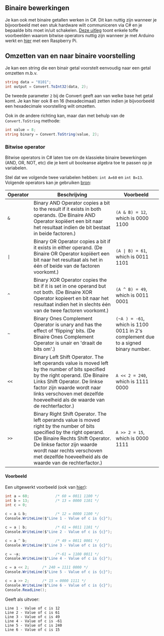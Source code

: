 ## Binaire bewerkingen

Je kan ook met binaire getallen werken in C#. Dit kan nuttig zijn wanneer je bijvoorbeeld met een stuk hardware wilt communiceren via C# en je bepaalde bits moet in/uit schakelen. [Deze uitleg](https://playground.arduino.cc/Code/BitMath/#common) toont enkele toffe voorbeelden waarom bitwise operators nuttig zijn wanneer je met Arduino werkt en [hier](https://stackoverflow.com/questions/38997913/python-bitwise-logic-to-operate-leds) met een Raspberry Pi.

## Omzetten van en naar binaire voorstelling

Je kan een string die een binair getal voorstelt eenvoudig naar een getal omzetten m.b.v. 

```csharp
string data = "0101";
int output = Convert.ToInt32(data, 2);
```


De tweede parameter ``2`` bij de Convert geeft aan van welke base het getal komt. Je kan hier ook 8 en 16 (hexadecimaal) zetten indien je bijvoorbeeld een hexadecimale voorstelling wilt omzetten.

Ook in de andere richting kan, maar dan met behulp van de ``Convert.ToString`` methode:

```csharp
int value = 8;
string binary = Convert.ToString(value, 2);
```

### Bitwise operator
Bitwise operators in C# laten toe om de klassieke binaire bewerkingen (AND, OR, NOT, etc) die je kent uit booleanse algebra toe te passen op je variabelen.


Stel dat we volgende twee variabelen hebben: ``int A=60`` en ``int B=13``. 
Volgende operators kan je gebruiken [bron](https://www.tutorialspoint.com/csharp/csharp_bitwise_operators.htm):

|Operator|	Beschrijving|	Voorbeeld|
|---|---|---|
| ``&``|	Binary AND Operator copies a bit to the result if it exists in both operands. (De Binaire AND Operator kopiëert een bit naar het resultaat indien de bit bestaat in beide factoren.) |	``(A & B) = 12``, which is 0000 1100|
| <code>&#124;</code> |	Binary OR Operator copies a bit if it exists in either operand. (De Binaire OR Operator kopiëert een bit naar het resultaat als het in één of beide van de factoren voorkomt.) |	<code>(A &#124; B) = 61</code>, which is 0011 1101|
|``^``	|Binary XOR Operator copies the bit if it is set in one operand but not both.	(De Binaire XOR Operator  kopieert en bit naar het resultaat indien het in slechts één van de twee factoren voorkomt.) |``(A ^ B) = 49``, which is 0011 0001|
|``~``|	Binary Ones Complement Operator is unary and has the effect of 'flipping' bits. (De Binaire Ones Complement Operator is unair en 'draait de bits om'.) |	``(~A ) = -61``, which is 1100 0011 in 2's complement due to a signed binary number.|
|``<<``	|Binary Left Shift Operator. The left operands value is moved left by the number of bits specified by the right operand. (De Binaire Links Shift Operator. De linkse factor zijn waarde wordt naar links verschoven met dezelfde hoeveelheid als de waarde van de rechterfactor.) |	``A << 2 = 240``, which is 1111 0000|
|``>>``|	Binary Right Shift Operator. The left operands value is moved right by the number of bits specified by the right operand. (De Binaire Rechts Shift Operator. De linkse factor zijn waarde wordt naar rechts verschoven met dezelfde hoeveelheid als de waarde van de rechterfactor.) |	``A >> 2 = 15``, which is 0000 1111|




#### Voorbeeld

Een uitgewerkt voorbeeld (ook van [hier](https://www.tutorialspoint.com/csharp/csharp_bitwise_operators.htm)):

```csharp
int a = 60;            /* 60 = 0011 1100 */ 
int b = 13;            /* 13 = 0000 1101 */
int c = 0; 

c = a & b;             /* 12 = 0000 1100 */ 
Console.WriteLine($"Line 1 - Value of c is {c}");

c = a | b;             /* 61 = 0011 1101 */
Console.WriteLine($"Line 2 - Value of c is {c}");

c = a ^ b;             /* 49 = 0011 0001 */
Console.WriteLine($"Line 3 - Value of c is {c}");

c = ~a;                /*-61 = 1100 0011 */
Console.WriteLine($"Line 4 - Value of c is {c}");

c = a << 2;      /* 240 = 1111 0000 */
Console.WriteLine($"Line 5 - Value of c is {c}");

c = a >> 2;      /* 15 = 0000 1111 */
Console.WriteLine($"Line 6 - Value of c is {c}");
Console.ReadLine();
```

Geeft als uitvoer:

<!---{line-numbers:false}--->
```text
Line 1 - Value of c is 12
Line 2 - Value of c is 61
Line 3 - Value of c is 49
Line 4 - Value of c is -61
Line 5 - Value of c is 240
Line 6 - Value of c is 15
```


